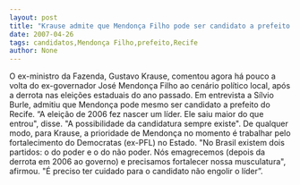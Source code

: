 ```yaml
---
layout: post
title: "Krause admite que Mendonça Filho pode ser candidato a prefeito do Recife em 2008"
date: 2007-04-26
tags: candidatos,Mendonça Filho,prefeito,Recife
author: None
---
```

O ex-ministro da Fazenda, Gustavo Krause, comentou agora há pouco a volta do ex-governador José Mendonça Filho ao cenário político local, após a derrota nas eleições estaduais do ano passado.
Em entrevista a Sílvio Burle, admitiu que Mendonça pode mesmo ser candidato a prefeito do Recife.
“A eleição de 2006 fez nascer um líder. Ele saiu maior do que entrou\", disse.&nbsp;\"A possibilidade da candidatura sempre existe\". 
De qualquer modo, para Krause, a prioridade de Mendonça no momento&nbsp;é trabalhar pelo fortalecimento do&nbsp;Democratas (ex-PFL)&nbsp;no Estado.
\"No Brasil existem dois partidos: o do poder e o do não poder. Nós emagrecemos (depois da derrota em 2006 ao governo) e precisamos fortalecer nossa musculatura\", afirmou. \"É preciso ter cuidado&nbsp;para o candidato não engolir o líder”. 